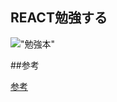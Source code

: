 ## REACT勉強する

!["勉強本"](https://images-fe.ssl-images-amazon.com/images/I/5113OopphaL.jpg)

##参考

[参考](http://qiita.com/nosoosso/items/a9ef0b26ccff47133870)